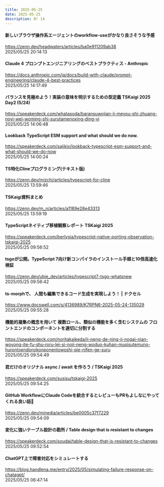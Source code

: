 ```yaml
---
title: 2025-05-25
date: 2025-05-25
description: B! 14
---
```


#### 新しいブラウザ操作系エージェントのworkflow-useがかなり良さそうな予感
https://zenn.dev/headwaters/articles/ba0e911209ab38<br>
2025/05/25 20:14:13<br>


#### Claude 4 プロンプトエンジニアリングのベストプラクティス - Anthropic
https://docs.anthropic.com/ja/docs/build-with-claude/prompt-engineering/claude-4-best-practices<br>
2025/05/25 14:17:49<br>


#### バランスを見極めよう！実装の意味を明示するための型定義 TSKaigi 2025 Day2 (5/24)
https://speakerdeck.com/whatasoda/baransuwojian-ji-meyou-shi-zhuang-noyi-wei-woming-shi-surutamenoxing-ding-yi<br>
2025/05/25 14:06:48<br>


#### Lookback TypeScript ESM support and what should we do now.
https://speakerdeck.com/sajikix/lookback-typescript-esm-support-and-what-should-we-do-now<br>
2025/05/25 14:00:24<br>


#### TS特化Clineプログラミング(テキスト版)
https://zenn.dev/mizchi/articles/typescript-for-cline<br>
2025/05/25 13:59:46<br>


#### TSKaigi資料まとめ
https://zenn.dev/m_n/articles/a1189e28e43313<br>
2025/05/25 13:59:19<br>


#### TypeScriptネイティブ移植観察レポート TSKaigi 2025
https://speakerdeck.com/berlysia/typescript-native-porting-observation-tskaigi-2025<br>
2025/05/25 09:56:52<br>


#### tsgoが公開。TypeScript 7向け新コンパイラのインストール手順と10倍高速化検証
https://zenn.dev/ubie_dev/articles/typescript7-tsgo-whatsnew<br>
2025/05/25 09:56:42<br>


#### ts-morphで、 人間も編集できるコード生成を実現しよう！ | ドクセル
https://www.docswell.com/s/4136989/K7RPN6-2025-05-24-135029<br>
2025/05/25 09:55:28<br>


#### 機能的凝集の概念を用いて 複数ロール、類似の機能を多く含むシステムの フロントエンドのコンポーネントを適切に分割する
https://speakerdeck.com/noritakaikeda/ji-neng-de-ning-ji-nogai-nian-woyong-ite-fu-shu-roru-lei-si-noji-neng-woduo-kuhan-musisutemuno-hurontoendonokonponentowoshi-qie-nifen-ge-suru<br>
2025/05/25 09:54:49<br>


#### 君だけのオリジナル async / await を作ろう / TSKaigi 2025
https://speakerdeck.com/susisu/tskaigi-2025<br>
2025/05/25 09:54:25<br>


#### GitHub WorkflowにClaude Codeを統合するとレビューもPRもよしなにやってくれる良い話🎉
https://zenn.dev/minedia/articles/be0005c37f7229<br>
2025/05/25 09:54:09<br>


#### 変化に強いテーブル設計の勘所 / Table design that is resistant to changes
https://speakerdeck.com/soudai/table-design-that-is-resistant-to-changes<br>
2025/05/25 09:52:54<br>


#### ChatGPT上で障害対応をシミュレートする
https://blog.handlena.me/entry/2025/05/simulating-failure-response-on-chatagpt/<br>
2025/05/25 06:47:14<br>


